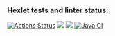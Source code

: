 ### Hexlet tests and linter status:
[![Actions Status](https://github.com/Stepan203/java-project-71/workflows/hexlet-check/badge.svg)](https://github.com/Stepan203/java-project-71/actions)
<a href="https://codeclimate.com/github/Stepan203/java-project-71/maintainability"><img src="https://api.codeclimate.com/v1/badges/bfe5c2952e09418a3911/maintainability" /></a>
<a href="https://codeclimate.com/github/Stepan203/java-project-71/test_coverage"><img src="https://api.codeclimate.com/v1/badges/bfe5c2952e09418a3911/test_coverage" /></a>
[![Java CI](https://github.com/Stepan203/java-project-71/actions/workflows/main.yml/badge.svg)](https://github.com/Stepan203/java-project-71/actions/workflows/main.yml)
